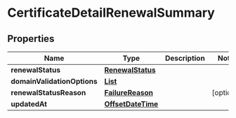 

# CertificateDetailRenewalSummary


## Properties

| Name | Type | Description | Notes |
|------------ | ------------- | ------------- | -------------|
|**renewalStatus** | [**RenewalStatus**](RenewalStatus.md) |  |  |
|**domainValidationOptions** | [**List**](List.md) |  |  |
|**renewalStatusReason** | [**FailureReason**](FailureReason.md) |  |  [optional] |
|**updatedAt** | [**OffsetDateTime**](OffsetDateTime.md) |  |  |




